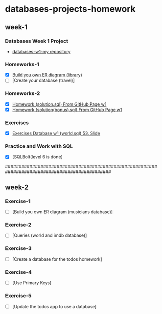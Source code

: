 # databases-projects-homework
## week-1

### Databases Week 1 Project
* [databases-w1-my repository](https://github.com/elifsancak/databases-projects-homework-/tree/master/week-1-homework)

### Homeworks-1
- [x]  [Build you own ER diagram (library)](https://github.com/elifsancak/databases-projects-homework-/blob/master/week-1-homework/Entity%20RDE%20(Library).pdf)
- [ ]  [Create your database (travel)]

### Homeworks-2
- [x]  [Homework (solution.sql) From GitHub Page w1](https://github.com/elifsancak/databases-projects-homework-/blob/master/week-1-homework/submissions/solution.sql)
- [x]  [Homework (solution(bonus).sql) From GitHub Page w1](https://github.com/elifsancak/databases-projects-homework-/blob/master/week-1-homework/submissions/solution(bonus).sql)

### Exercises
- [x]  [Exercises Database w1 (world.sql) 53. Slide](https://github.com/elifsancak/databases-projects-homework-/blob/master/week-1-homework/world(solution-53-slide).sql)

### Practice and Work with SQL
- [x]  [SQLBolt(level 6 is done]

###############################################################################################
## week-2

### Exercise-1 
- [ ]  [Build you own ER diagram (musicians database)]
### Exercise-2
- [ ]  [Queries (world and imdb database)]
### Exercise-3
- [ ]  [Create a database for the todos homework]
### Exercise-4
- [ ]  [Use Primary Keys]
### Exercise-5
- [ ]  [Update the todos app to use a database]


